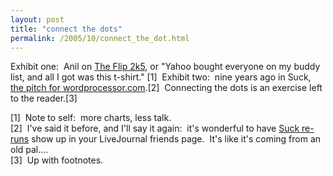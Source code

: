 ```yaml
---
layout: post
title: "connect the dots"
permalink: /2005/10/connect_the_dot.html
---
```


<p>Exhibit one:&nbsp; Anil on <a href="http://www.dashes.com/anil/2005/10/17/the_flip_2k5">The Flip 2k5</a>, or &quot;Yahoo bought everyone on my buddy list, and all I got was this t-shirt.&quot; [1]&nbsp; Exhibit two:&nbsp; nine years ago in Suck, <a href="http://suck.com/pitch/96/10/15/">the pitch for wordprocessor.com</a>.[2]&nbsp; Connecting the dots is an exercise left to the reader.[3]</p>

<p>[1]&nbsp; Note to self:&nbsp; more charts, less talk.<br />[2]&nbsp; I've said it before, and I'll say it again:&nbsp; it's wonderful to have <a href="http://www.livejournal.com/users/suckcom/">Suck re-runs</a> show up in your LiveJournal friends page.&nbsp; It's like it's coming from an old pal....<br />[3]&nbsp; Up with footnotes.</p>


